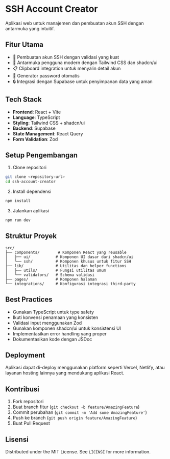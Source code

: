 
# SSH Account Creator

Aplikasi web untuk manajemen dan pembuatan akun SSH dengan antarmuka yang intuitif.

## Fitur Utama

- 🔐 Pembuatan akun SSH dengan validasi yang kuat
- 🎨 Antarmuka pengguna modern dengan Tailwind CSS dan shadcn/ui
- 📋 Clipboard integration untuk menyalin detail akun
- 🔄 Generator password otomatis
- 🔒 Integrasi dengan Supabase untuk penyimpanan data yang aman

## Tech Stack

- **Frontend**: React + Vite
- **Language**: TypeScript
- **Styling**: Tailwind CSS + shadcn/ui
- **Backend**: Supabase
- **State Management**: React Query
- **Form Validation**: Zod

## Setup Pengembangan

1. Clone repositori
```bash
git clone <repository-url>
cd ssh-account-creator
```

2. Install dependensi
```bash
npm install
```

3. Jalankan aplikasi
```bash
npm run dev
```

## Struktur Proyek

```
src/
├── components/        # Komponen React yang reusable
│   ├── ui/           # Komponen UI dasar dari shadcn/ui
│   └── ssh/          # Komponen khusus untuk fitur SSH
├── lib/              # Utilitas dan helper functions
│   ├── utils/        # Fungsi utilitas umum
│   └── validators/   # Schema validasi
├── pages/            # Komponen halaman
└── integrations/     # Konfigurasi integrasi third-party
```

## Best Practices

- Gunakan TypeScript untuk type safety
- Ikuti konvensi penamaan yang konsisten
- Validasi input menggunakan Zod
- Gunakan komponen shadcn/ui untuk konsistensi UI
- Implementasikan error handling yang proper
- Dokumentasikan kode dengan JSDoc

## Deployment

Aplikasi dapat di-deploy menggunakan platform seperti Vercel, Netlify, atau layanan hosting lainnya yang mendukung aplikasi React.

## Kontribusi

1. Fork repositori
2. Buat branch fitur (`git checkout -b feature/AmazingFeature`)
3. Commit perubahan (`git commit -m 'Add some AmazingFeature'`)
4. Push ke branch (`git push origin feature/AmazingFeature`)
5. Buat Pull Request

## Lisensi

Distributed under the MIT License. See `LICENSE` for more information.
